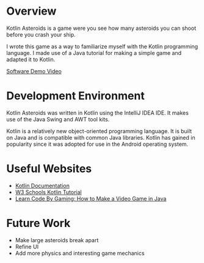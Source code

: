 # Overview

Kotlin Asteroids is a game were you see how many asteroids you can shoot before you crash your ship.

I wrote this game as a way to familiarize myself with the Kotlin programming language. I made use of a Java tutorial for making a simple game and adapted it to Kotlin.

[Software Demo Video](http://youtube.link.goes.here)

# Development Environment

Kotlin Asteroids was written in Kotlin using the IntelliJ IDEA IDE. It makes use of the Java Swing and AWT tool kits.

Kotlin is a relatively new object-oriented programming language. It is built on Java and is compatible with common Java libraries. Kotlin has gained in popularity since it was adopted for use in the Android operating system.

# Useful Websites

- [Kotlin Documentation](https://kotlinlang.org/docs/home.html)
- [W3 Schools Kotlin Tutorial](https://www.w3schools.com/kotlin/index.php)
- [Learn Code By Gaming: How to Make a Video Game in Java](https://learncodebygaming.com/blog/how-to-make-a-video-game-in-java-2d-basics)

# Future Work

- Make large asteroids break apart
- Refine UI
- Add more physics and interesting game mechanics